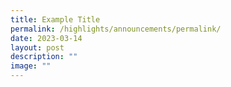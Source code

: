 ```yaml
---
title: Example Title
permalink: /highlights/announcements/permalink/
date: 2023-03-14
layout: post
description: ""
image: ""
---
```

